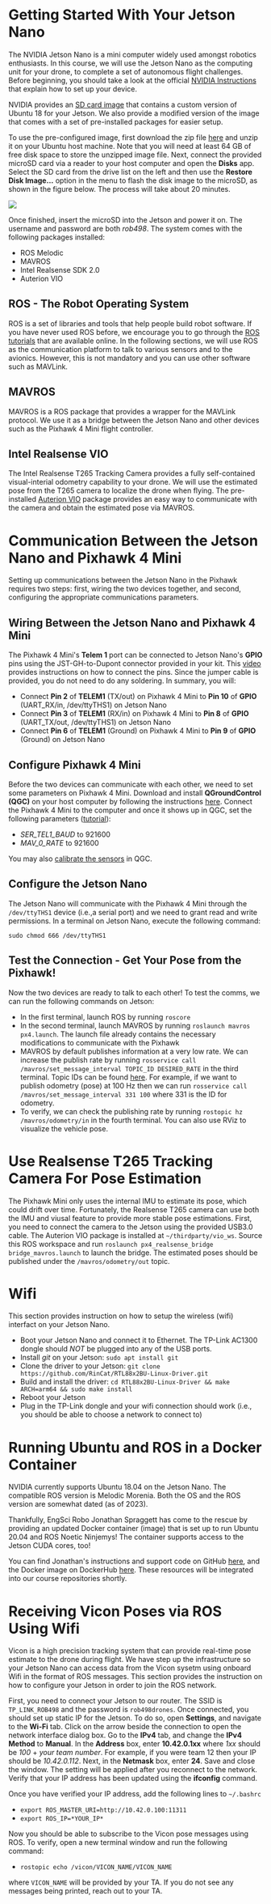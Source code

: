 # Getting Started With Your Jetson Nano

The NVIDIA Jetson Nano is a mini computer widely used amongst robotics enthusiasts. In this course, we will use the Jetson Nano as the computing unit for your drone, to complete a set of autonomous flight challenges. Before beginning, you should take a look at the official [NVIDIA Instructions](https://developer.nvidia.com/embedded/learn/get-started-jetson-nano-devkit) that explain how to set up your device.

NVIDIA provides an [SD card image](https://developer.nvidia.com/jetson-nano-sd-card-image) that contains a custom version of Ubuntu 18 for your Jetson. We also provide a modified version of the image that comes with a set of pre-installed packages for easier setup.

To use the pre-configured image, first download the zip file [here](https://drive.google.com/file/d/1c-AUyDF2ZgA6t0d_pnyBmTgDt-NZ41I6/view?usp=share_link) and unzip it on your Ubuntu host machine. Note that you will need at least 64 GB of free disk space to store the unzipped image file. Next, connect the provided microSD card via a reader to your host computer and open the **Disks** app. Select the SD card from the drive list on the left and then use the **Restore Disk Image...** option in the menu to flash the disk image to the microSD, as shown in the figure below. The process will take about 20 minutes.

<img src="../images/flash_sd.png">

Once finished, insert the microSD into the Jetson and power it on. The username and password are both *rob498*. The system comes with the following packages installed:

- ROS Melodic
- MAVROS
- Intel Realsense SDK 2.0
- Auterion VIO

## ROS - The Robot Operating System

ROS is a set of libraries and tools that help people build robot software. If you have never used ROS before, we encourage you to go through the [ROS tutorials](http://wiki.ros.org/ROS/Tutorials) that are available online. In the following sections, we will use ROS as the communication platform to talk to various sensors and to the avionics. However, this is not mandatory and you can use other software such as MAVLink.

## MAVROS

MAVROS is a ROS package that provides a wrapper for the MAVLink protocol. We use it as a bridge between the Jetson Nano and other devices such as the Pixhawk 4 Mini flight controller.

## Intel Realsense VIO

The Intel Realsense T265 Tracking Camera provides a fully self-contained visual-interial odometry capability to your drone. We will use the estimated pose from the T265 camera to localize the drone when flying. The pre-installed [Auterion VIO](https://github.com/Auterion/VIO) package provides an easy way to communicate with the camera and obtain the estimated pose via MAVROS.

# Communication Between the Jetson Nano and Pixhawk 4 Mini

Setting up communications between the Jetson Nano in the Pixhawk requires two steps: first, wiring the two devices together, and second, configuring the appropriate communications parameters.

## Wiring Between the Jetson Nano and Pixhawk 4 Mini

The Pixhawk 4 Mini's **Telem 1** port can be connected to Jetson Nano's **GPIO** pins using the JST-GH-to-Dupont connector provided in your kit. This [video](https://www.youtube.com/watch?v=nIuoCYauW3s) provides instructions on how to connect the pins. Since the jumper cable is provided, you do not need to do any soldering. In summary, you will:

- Connect **Pin 2** of **TELEM1** (TX/out) on Pixhawk 4 Mini to **Pin 10** of **GPIO** (UART_RX/in, /dev/ttyTHS1) on Jetson Nano
- Connect **Pin 3** of **TELEM1** (RX/in) on Pixhawk 4 Mini to **Pin 8** of **GPIO** (UART_TX/out, /dev/ttyTHS1) on Jetson Nano
- Connect **Pin 6** of **TELEM1** (Ground) on Pixhawk 4 Mini to **Pin 9** of **GPIO** (Ground) on Jetson Nano

## Configure Pixhawk 4 Mini

Before the two devices can communicate with each other, we need to set some parameters on Pixhawk 4 Mini. Download and install **QGroundControl (QGC)** on your host computer by following the instructions [here](https://docs.qgroundcontrol.com/master/en/getting_started/download_and_install.html). Connect the Pixhawk 4 Mini to the computer and once it shows up in QGC, set the following parameters ([tutorial](https://docs.qgroundcontrol.com/master/en/SetupView/Parameters.html)):

- *SER_TEL1_BAUD* to 921600
- *MAV_0_RATE* to 921600

You may also [calibrate the sensors](https://docs.qgroundcontrol.com/master/en/SetupView/sensors_px4.html) in QGC.

## Configure the Jetson Nano

The Jetson Nano will communicate with the Pixhawk 4 Mini through the `/dev/ttyTHS1` device (i.e.,a serial port) and we need to grant read and write permissions. In a terminal on Jetson Nano, execute the following command:

`sudo chmod 666 /dev/ttyTHS1`

## Test the Connection - Get Your Pose from the Pixhawk!

Now the two devices are ready to talk to each other! To test the comms, we can run the following commands on Jetson:

- In the first terminal, launch ROS by running `roscore`
- In the second terminal, launch MAVROS by running `roslaunch mavros px4.launch`. The launch file already contains the necessary modifications to communicate with the Pixhawk
- MAVROS by default publishes information at a very low rate. We can increase the publish rate by running `rosservice call /mavros/set_message_interval TOPIC_ID DESIRED_RATE` in the third terminal. Topic IDs can be found [here](https://mavlink.io/en/messages/common.html). For example, if we want to publish odometry (pose) at 100 Hz then we can run `rosservice call /mavros/set_message_interval 331 100` where 331 is the ID for odometry.
- To verify, we can check the publishing rate by running `rostopic hz /mavros/odometry/in` in the fourth terminal. You can also use RViz to visualize the vehicle pose.

# Use Realsense T265 Tracking Camera For Pose Estimation

The Pixhawk Mini only uses the internal IMU to estimate its pose, which could drift over time. Fortunately, the Realsense T265 camera can use both the IMU and viusal feature to provide more stable pose estimations. First, you need to connect the camera to the Jetson using the provided USB3.0 cable. The Auterion VIO package is installed at `~/thirdparty/vio_ws`. Source this ROS workspace and run `roslaunch px4_realsense_bridge bridge_mavros.launch` to launch the bridge. The estimated poses should be published under the `/mavros/odometry/out` topic.

# Wifi

This section provides instruction on how to setup the wireless (wifi) interfact on your Jetson Nano. 
- Boot your Jetson Nano and connect it to Ethernet. The TP-Link AC1300 dongle should *NOT* be plugged into any of the USB ports.
- Install *git* on your Jetson: `sudo apt install git`
- Clone the driver to your Jetson: `git clone https://github.com/RinCat/RTL88x2BU-Linux-Driver.git`
- Build and install the driver: `cd RTL88x2BU-Linux-Driver && make ARCH=arm64 && sudo make install`
- Reboot your Jetson
- Plug in the TP-Link dongle and your wifi connection should work (i.e., you should be able to choose a network to connect to)

# Running Ubuntu and ROS in a Docker Container

NVIDIA currently supports Ubuntu 18.04 on the Jetson Nano. The compatible ROS version is Melodic Morenia. Both the OS and the ROS version are somewhat dated (as of 2023).

Thankfully, EngSci Robo Jonathan Spraggett has come to the rescue by providing an updated Docker container (image) that is set up to run Ubuntu 20.04 and ROS Noetic Ninjemys! The container supports access to the Jetson CUDA cores, too!

You can find Jonathan's instructions and support code on GitHub [here](https://github.com/manx52/ROB498), and the Docker image on DockerHub [here](https://hub.docker.com/r/utrarobosoccer/rob498). These resources will be integrated into our course repositories shortly.


# Receiving Vicon Poses via ROS Using Wifi

Vicon is a high precision tracking system that can provide real-time pose estimate to the drone during flight. We have step up the infrastructure so your Jetson Nano can access data from the Vicon sysetm using onboard Wifi in the format of ROS messages. This section provides the instruction on how to configure your Jetson in order to join the ROS network.

First, you need to connect your Jetson to our router. The SSID is `TP_LINK_ROB498` and the password is `rob498drones`. Once connected, you should set up static IP for the Jetson. To do so, open **Settings**, and navigate to the **Wi-Fi** tab. Click on the arrow beside the connection to open the network interface dialog box. Go to the **IPv4** tab, and change the **IPv4 Method** to **Manual**. In the **Address** box, enter **10.42.0.1xx** where *1xx* should be *100* + *your team number*. For example, if you were team 12 then your IP should be *10.42.0.112*. Next, in the **Netmask** box, enter **24**. Save and close the window. The setting will be applied after you reconnect to the network. Verify that your IP address has been updated using the **ifconfig** command.

Once you have verified your IP address, add the following lines to `~/.bashrc`
- `export ROS_MASTER_URI=http://10.42.0.100:11311`
- `export ROS_IP=*YOUR_IP*`
 
 Now you should be able to subscribe to the Vicon pose messages using ROS. To verify, open a new terminal window and run the following command:
-  `rostopic echo /vicon/VICON_NAME/VICON_NAME`
 
 where `VICON_NAME` will be provided by your TA. If you do not see any messages being printed, reach out to your TA.
